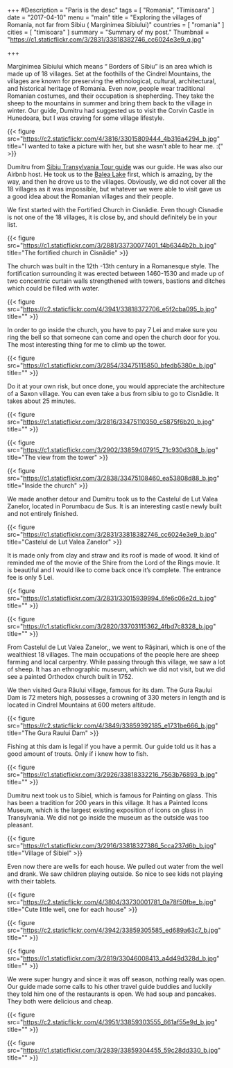 +++
#Description = "Paris is the desc"
tags = [ "Romania", "Timisoara" ]
date = "2017-04-10"
menu = "main"
title = "Exploring the villages of Romania, not far from Sibiu ( Marginimea Sibiului)"
countries = [ "romania" ]
cities = [ "timisoara" ]
summary = "Summary of my post."
Thumbnail = "https://c1.staticflickr.com/3/2831/33818382746_cc6024e3e9_q.jpg"

+++

Marginimea Sibiului which means “ Borders of Sibiu” is an area which is made up of 18 villages. Set at the foothills of the Cindrel Mountains, the villages are known for preserving the ethnological, cultural, architectural, and historical heritage of Romania. Even now, people wear traditional Romanian costumes, and their occupation is shepherding. They take the sheep to the mountains in summer and bring them back to the village in winter. Our guide, Dumitru had suggested us to visit the Corvin Castle in Hunedoara, but I was craving for some village lifestyle.

{{< figure src="https://c2.staticflickr.com/4/3816/33015809444_4b316a4294_b.jpg" title="I wanted to take a picture with her, but she wasn’t able to hear me. :(" >}}

Dumitru from [Sibiu Transylvania Tour guide](https://www.facebook.com/SibiuTransylvaniaTourGuide/) was our guide. He was also our Airbnb host. He took us to the [Balea Lake](http://whileshetravels.com/post/romania/balea-lake/) first, which is amazing, by the way, and then he drove us to the villages. Obviously, we did not cover all the 18 villages as it was impossible, but whatever we were able to visit gave us a good idea about the Romanian villages and their people.

We first started with the Fortified Church in Cisnădie. Even though Cisnadie is not one of the 18 villages, it is close by, and should definitely be in your list.

{{< figure src="https://c1.staticflickr.com/3/2881/33730077401_f4b6344b2b_b.jpg" title="The fortified church in Cisnădie" >}}

The church was built in the 12th -13th century in a Romanesque style. The fortification surrounding it was erected between 1460-1530 and made up of two concentric curtain walls strengthened with towers, bastions and ditches which could be filled with water.

{{< figure src="https://c2.staticflickr.com/4/3941/33818372706_e5f2cba095_b.jpg" title="" >}}

In order to go inside the church, you have to pay 7 Lei and make sure you ring the bell so that someone can come and open the church door for you. The most interesting thing for me to climb up the tower.

{{< figure src="https://c1.staticflickr.com/3/2854/33475115850_bfedb5380e_b.jpg" title="" >}}

Do it at your own risk, but once done, you would appreciate the architecture of a Saxon village. You can even take a bus from sibiu to go to Cisnădie. It takes about 25 minutes.

{{< figure src="https://c1.staticflickr.com/3/2816/33475110350_c5875f6b20_b.jpg" title="" >}}

{{< figure src="https://c1.staticflickr.com/3/2902/33859407915_71c930d308_b.jpg" title="The view from the tower" >}}

{{< figure src="https://c1.staticflickr.com/3/2838/33475108460_ea53808d88_b.jpg" title="Inside the church" >}}

We made another detour and Dumitru took us to the Castelul de Lut Valea Zanelor, located in Porumbacu de Sus. It is an interesting castle newly built and not entirely finished.

{{< figure src="https://c1.staticflickr.com/3/2831/33818382746_cc6024e3e9_b.jpg" title="Castelul de Lut Valea Zanelor" >}}

It is made only from clay and straw and its roof is made of wood. It kind of reminded me of the movie of the Shire from the Lord of the Rings movie. It is beautiful and I would like to come back once it’s complete. The entrance fee is only 5 Lei.

{{< figure src="https://c1.staticflickr.com/3/2831/33015939994_6fe6c06e2d_b.jpg" title="" >}}

{{< figure src="https://c1.staticflickr.com/3/2820/33703115362_4fbd7c8328_b.jpg" title="" >}}

From Castelul de Lut Valea Zanelor,, we went to Rășinari, which is one of the wealthiest 18 villages. The main occupations of the people here are sheep farming and local carpentry. While passing through this village, we saw a lot of sheep. It has an ethnographic museum, which we did not visit, but we did see a painted Orthodox church built in 1752.

We then visited Gura Râului village, famous for its dam. The Gura Raului Dam is 72 meters high, possesses a crowning of 330 meters in length and is located in Cindrel Mountains at 600 meters altitude.

{{< figure src="https://c2.staticflickr.com/4/3849/33859392185_e1731be666_b.jpg" title="The Gura Raului Dam" >}}

Fishing at this dam is legal if you have a permit. Our guide told us it has a good amount of trouts. Only if i knew how to fish.

{{< figure src="https://c1.staticflickr.com/3/2926/33818332216_7563b76893_b.jpg" title="" >}}

Dumitru next took us to Sibiel, which is famous for Painting on glass. This has been a tradition for 200 years in this village. It has a Painted Icons Museum, which is the largest existing exposition of icons on glass in Transylvania. We did not go inside the museum as the outside was too pleasant.

{{< figure src="https://c1.staticflickr.com/3/2916/33818327386_5cca237d6b_b.jpg" title="Village of Sibiel" >}}

Even now there are wells for each house. We pulled out water from the well and drank. We saw children playing outside. So nice to see kids not playing with their tablets.

{{< figure src="https://c2.staticflickr.com/4/3804/33730001781_0a78f50fbe_b.jpg" title="Cute little well, one for each house" >}}

{{< figure src="https://c2.staticflickr.com/4/3942/33859305585_ed689a63c7_b.jpg" title="" >}}

{{< figure src="https://c1.staticflickr.com/3/2819/33046008413_a4d49d328d_b.jpg" title="" >}}

We were super hungry and since it was off season, nothing really was open. Our guide made some calls to his other travel guide buddies and luckily they told him one of the restaurants is open. We had soup and pancakes. They both were delicious and cheap.

{{< figure src="https://c2.staticflickr.com/4/3951/33859303555_661af55e9d_b.jpg" title="" >}}

{{< figure src="https://c1.staticflickr.com/3/2839/33859304455_59c28dd330_b.jpg" title="" >}}
